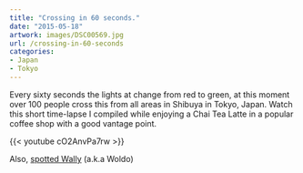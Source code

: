```yaml
---
title: "Crossing in 60 seconds."
date: "2015-05-18"
artwork: images/DSC00569.jpg
url: /crossing-in-60-seconds
categories:
- Japan
- Tokyo
---
```


Every sixty seconds the lights at change from red to green, at this moment over 100 people cross this from all areas in Shibuya in Tokyo, Japan. Watch this short time-lapse I compiled while enjoying a Chai Tea Latte in a popular coffee shop with a good vantage point.

{{< youtube cO2AnvPa7rw >}}

Also, [spotted Wally](https://instagram.com/p/2yL--LNMSI/) (a.k.a Woldo)
